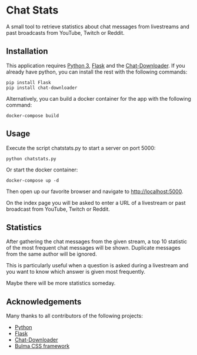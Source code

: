 # Chat Stats
A small tool to retrieve statistics about chat messages from livestreams and past broadcasts from YouTube, Twitch or Reddit.

## Installation

This application requires [Python 3](https://www.python.org/), [Flask](https://palletsprojects.com/p/flask/) and the [Chat-Downloader](https://github.com/xenova/chat-downloader). If you already have python, you can install the rest with the following commands:

    pip install Flask
    pip install chat-downloader

Alternatively, you can build a docker container for the app with the following command:

    docker-compose build

## Usage

Execute the script chatstats.py to start a server on port 5000:

    python chatstats.py

Or start the docker container:

    docker-compose up -d

Then open up our favorite browser and navigate to [http://localhost:5000](http://localhost:5000).

On the index page you will be asked to enter a URL of a livestream or past broadcast from YouTube, Twitch or Reddit.

## Statistics

After gathering the chat messages from the given stream, a top 10 statistic of the most frequent chat messages will be shown. Duplicate messages from the same author will be ignored.

This is particularly useful when a question is asked during a livestream and you want to know which answer is given most frequently.

Maybe there will be more statistics someday.

## Acknowledgements

Many thanks to all contributors of the following projects:

 * [Python](https://www.python.org/)
 * [Flask](https://palletsprojects.com/p/flask/)
 * [Chat-Downloader](https://github.com/xenova/chat-downloader)
 * [Bulma CSS framework](https://bulma.io/)
